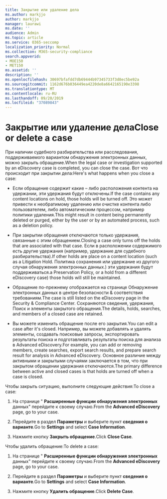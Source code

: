 ```yaml
---
title: Закрытие или удаление дела
ms.author: markjjo
author: markjjo
manager: laurawi
ms.date: ''
audience: Admin
ms.topic: article
ms.service: O365-seccomp
localization_priority: Normal
ms.collection: M365-security-compliance
search.appverid:
- MOE150
- MET150
ms.assetid: ''
description: ''
ms.openlocfilehash: 30697bfafdd7db69444b97345733f3d8ec5be92a
ms.sourcegitcommit: 1162d676b036449ea4220de8a6642165190e3398
ms.translationtype: MT
ms.contentlocale: ru-RU
ms.lasthandoff: 09/20/2019
ms.locfileid: "37089843"
---
```

# <a name="close-or-delete-a-case"></a><span data-ttu-id="69640-102">Закрытие или удаление дела</span><span class="sxs-lookup"><span data-stu-id="69640-102">Close or delete a case</span></span>

<span data-ttu-id="69640-103">При наличии судебного разбирательства или расследования, поддерживаемого вариантом обнаружения электронных данных, можно закрыть обращение.</span><span class="sxs-lookup"><span data-stu-id="69640-103">When the legal case or investigation supported by an eDiscovery case is completed, you can close the case.</span></span> <span data-ttu-id="69640-104">Вот что происходит при закрытии дела:</span><span class="sxs-lookup"><span data-stu-id="69640-104">Here's what happens when you close a case:</span></span>

- <span data-ttu-id="69640-105">Если обращение содержит какие – либо расположения контента на удержании, эти удержания будут отключены.</span><span class="sxs-lookup"><span data-stu-id="69640-105">If the case contains any content locations on hold, those holds will be turned off.</span></span> <span data-ttu-id="69640-106">Это может привести к необратимому удалению или очистке контента либо пользователем, либо автоматическим процессом, например политики удаления.</span><span class="sxs-lookup"><span data-stu-id="69640-106">This might result in content being permanently deleted or purged, either by the user or by an automated process, such as a deletion policy.</span></span>

- <span data-ttu-id="69640-107">При закрытии обращения отключаются только удержания, связанные с этим обращением.</span><span class="sxs-lookup"><span data-stu-id="69640-107">Closing a case only turns off the holds that are associated with that case.</span></span> <span data-ttu-id="69640-108">Если в расположении содержимого есть другие удержания (например, удержание для судебного разбирательства).</span><span class="sxs-lookup"><span data-stu-id="69640-108">If other holds are place on a content location (such as a Litigation Hold.</span></span> <span data-ttu-id="69640-109">Политика сохранения или удержание из другого случая обнаружения электронных данных.) эти удержания будут поддерживаться.</span><span class="sxs-lookup"><span data-stu-id="69640-109">a Preservation Policy, or a hold from a different eDiscovery case) those holds will still be maintained.</span></span>

- <span data-ttu-id="69640-110">Обращение по-прежнему отображается на странице Обнаружение электронных данных в центре безопасности & соответствия требованиям.</span><span class="sxs-lookup"><span data-stu-id="69640-110">The case is still listed on the eDiscovery page in the Security & Compliance Center.</span></span> <span data-ttu-id="69640-111">Сохраняются сведения, удержания, Поиск и элементы закрытого обращения.</span><span class="sxs-lookup"><span data-stu-id="69640-111">The details, holds, searches, and members of a closed case are retained.</span></span>

- <span data-ttu-id="69640-112">Вы можете изменить обращение после его закрытия.</span><span class="sxs-lookup"><span data-stu-id="69640-112">You can edit a case after it's closed.</span></span> <span data-ttu-id="69640-113">Например, вы можете добавлять и удалять элементы, создавать поисковые запросы, экспортировать результаты поиска и подготавливать результаты поиска для анализа в Advanced eDiscovery.</span><span class="sxs-lookup"><span data-stu-id="69640-113">For example, you can add or removing members, create searches, export search results, and prepare search result for analysis in Advanced eDiscovery.</span></span> <span data-ttu-id="69640-114">Основное различие между активными и закрытыми случаями заключается в том, что при закрытом обращении удержания отключаются.</span><span class="sxs-lookup"><span data-stu-id="69640-114">The primary difference between active and closed cases is that holds are turned off when a case is closed.</span></span>

<span data-ttu-id="69640-115">Чтобы закрыть ситуацию, выполните следующие действия:</span><span class="sxs-lookup"><span data-stu-id="69640-115">To close a case:</span></span>

1. <span data-ttu-id="69640-116">На странице " **Расширенные функции обнаружения электронных** данных" перейдите к своему случаю.</span><span class="sxs-lookup"><span data-stu-id="69640-116">From the **Advanced eDiscovery** page, go to your case.</span></span>

2. <span data-ttu-id="69640-117">Перейдите в раздел **Параметры** и выберите пункт **сведения о варианте**.</span><span class="sxs-lookup"><span data-stu-id="69640-117">Go to **Settings** and select **Case Information**.</span></span> 

3. <span data-ttu-id="69640-118">Нажмите кнопку **Закрыть обращение**.</span><span class="sxs-lookup"><span data-stu-id="69640-118">Click **Close Case**.</span></span> 

<span data-ttu-id="69640-119">Чтобы удалить обращение:</span><span class="sxs-lookup"><span data-stu-id="69640-119">To delete a case:</span></span>

1. <span data-ttu-id="69640-120">На странице " **Расширенные функции обнаружения электронных** данных" перейдите к своему случаю.</span><span class="sxs-lookup"><span data-stu-id="69640-120">From the **Advanced eDiscovery** page, go to your case.</span></span>

2. <span data-ttu-id="69640-121">Перейдите в раздел **Параметры** и выберите пункт **сведения о варианте**.</span><span class="sxs-lookup"><span data-stu-id="69640-121">Go to **Settings** and select **Case Information**.</span></span> 

3. <span data-ttu-id="69640-122">Нажмите кнопку **Удалить обращение**.</span><span class="sxs-lookup"><span data-stu-id="69640-122">Click **Delete Case**.</span></span> 
